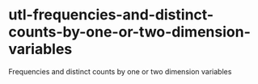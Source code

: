 # utl-frequencies-and-distinct-counts-by-one-or-two-dimension-variables
Frequencies and distinct counts by one or two dimension variables
